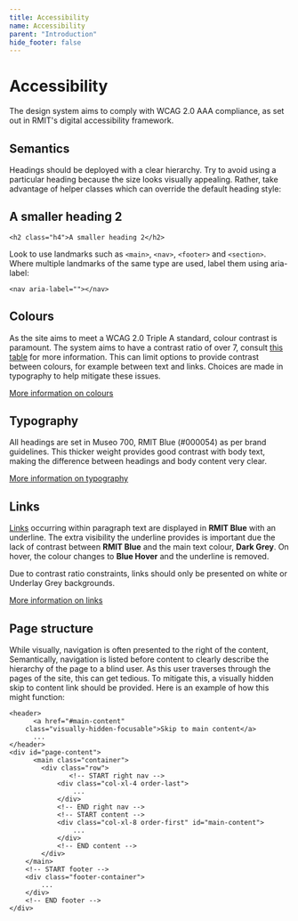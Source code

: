 ```yaml
---
title: Accessibility
name: Accessibility
parent: "Introduction"
hide_footer: false
---
```

<h1 class="margin-top-zero">Accessibility</h1>
<p class="lead">The design system aims to comply with WCAG 2.0 AAA compliance, as set out in RMIT's digital accessibility framework.</p>
<h2>Semantics</h2>
<p>Headings should be deployed with a clear hierarchy. Try to avoid using a particular heading because the size looks visually appealing. Rather, take advantage of helper classes which can override the default heading style:</p>
<h2 class="h4">A smaller heading 2</h2>
<div class="highlight">
<pre class="chroma">
<code class="language-html">&lt;h2 class=&quot;h4&quot;&gt;A smaller heading 2&lt;/h2&gt;</code>
</pre></div>
<p>Look to use landmarks such as <code>&lt;main&gt;</code>, <code>&lt;nav&gt;</code>, <code>&lt;footer&gt;</code> and <code>&lt;section&gt;</code>. Where multiple landmarks of the same type are used, label them using aria-label:</p>
<code>&lt;nav aria-label=&quot;&quot;&gt;&lt;/nav&gt;</code>
<h2>Colours</h2>
<p>As the site aims to meet a WCAG 2.0 Triple A standard, colour contrast is paramount. The system aims to have a contrast ratio of over 7, consult <a href="/design-system/visual/colour/#contrast-table">this table</a> for more information. This can limit options to provide contrast between colours, for example between text and links. Choices are made in typography to help mitigate these issues.</p>
<p><a href="/design-system/visual/colour/#contrast-table" class="link-large">More information on colours</a></p>
<h2>Typography</h2>
<p>All headings are set in Museo 700, RMIT Blue (#000054) as per brand guidelines. This thicker weight provides good contrast with body text, making the difference between headings and body content very clear.</p>
<p><a href="/design-system/visual/typography/" class="link-large">More information on typography</a></p>
<h2>Links</h2>
<p><a href="">Links</a> occurring within paragraph text are displayed in <strong class="colour-rmit-blue">RMIT Blue</strong> with an underline. The extra visibility the underline provides is important due the lack of contrast between <strong class="colour-rmit-blue">RMIT Blue</strong> and the main text colour, <strong class="colour-dark-grey">Dark Grey</strong>. On hover, the colour changes to <strong class="colour-blue-hover">Blue Hover</strong> and the underline is removed.
</p>
<p>Due to contrast ratio constraints, links should only be presented on white or Underlay Grey backgrounds.</p>
<p><a href="/design-system/visual/links/" class="link-large">More information on links</a></p>
<h2>Page structure</h2>
<p>While visually, navigation is often presented to the right of the content, Semantically, navigation is listed before content to clearly describe the hierarchy of the page to a blind user. As this user traverses through the pages of the site, this can get tedious. To mitigate this, a visually hidden skip to content link should be provided. Here is an example of how this might function:</p>
<div class="highlight">
<pre class="chroma">
<code class="language-html">&lt;header&gt;
&ensp;&ensp;&ensp;&ensp;&ensp;&ensp;&lt;a href=&quot;#main-content&quot; 
	class=&quot;visually-hidden-focusable&quot;&gt;Skip to main content&lt;/a&gt;
&ensp;&ensp;&ensp;&ensp;&ensp;&ensp;...
&lt;/header&gt;
&lt;div id=&quot;page-content&quot;&gt;
&ensp;&ensp;&ensp;&ensp;&ensp;&ensp;&lt;main class=&quot;container&quot;&gt;
        &lt;div class=&quot;row&quot;&gt;
&ensp;&ensp;&ensp;&ensp;&ensp;&ensp;&ensp;&ensp;&ensp;&ensp;&ensp;&ensp;&ensp;&ensp;&ensp;&lt;!-- START right nav --&gt;
            &lt;div class=&quot;col-xl-4 order-last&quot;&gt;
                ...
            &lt;/div&gt;
            &lt;!-- END right nav --&gt;
            &lt;!-- START content --&gt;
            &lt;div class=&quot;col-xl-8 order-first&quot; id=&quot;main-content&quot;&gt;
                ...
            &lt;/div&gt;
            &lt;!-- END content --&gt;   
        &lt;/div&gt;
    &lt;/main&gt;
	&lt;!-- START footer --&gt;
	&lt;div class=&quot;footer-container&quot;&gt;
		...
	&lt;/div&gt;
	&lt;!-- END footer --&gt;
&lt;/div&gt;</code>
</pre></div>